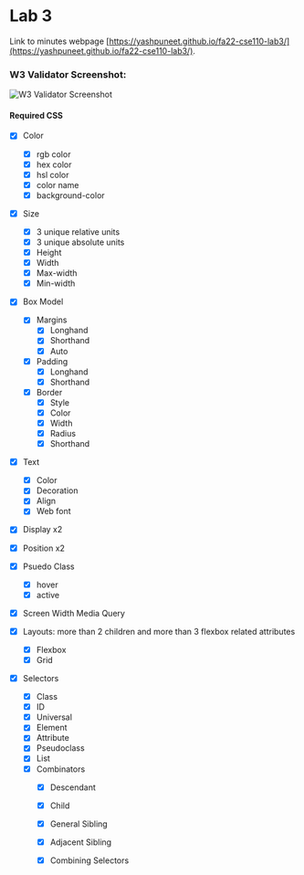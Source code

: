 # Lab 3

Link to minutes webpage [https://yashpuneet.github.io/fa22-cse110-lab3/](https://yashpuneet.github.io/fa22-cse110-lab3/).


### W3 Validator Screenshot:

![W3 Validator Screenshot](screenshots/W3Validator.png "W3 Validator Screenshot")


#### Required CSS

- [X] Color
  - [X] rgb color
  - [X] hex color
  - [X] hsl color
  - [X] color name
  - [X] background-color

- [X] Size
  - [X] 3 unique relative units
  - [X] 3 unique absolute units
  - [X] Height
  - [X] Width
  - [X] Max-width
  - [X] Min-width

- [X] Box Model
  - [X] Margins
    - [X] Longhand
    - [X] Shorthand
    - [X] Auto
  - [X] Padding
    - [X] Longhand
    - [X] Shorthand
  - [X] Border
    - [X] Style
    - [X] Color
    - [X] Width
    - [X] Radius
	- [X] Shorthand
    
- [X] Text
  - [X] Color
  - [X] Decoration
  - [X] Align
  - [X] Web font
  
- [X] Display x2
- [X] Position x2

- [X] Psuedo Class
  - [X] hover
  - [X] active

- [X] Screen Width Media Query

- [X] Layouts: more than 2 children and more than 3 flexbox related attributes
  - [X] Flexbox
  - [X] Grid
  
- [X] Selectors
  - [X] Class
  - [X] ID
  - [X] Universal
  - [X] Element
  - [X] Attribute
  - [X] Pseudoclass
  - [X] List
  - [X] Combinators
    - [X] Descendant
    - [X] Child
    - [X] General Sibling
    - [X] Adjacent Sibling
    - [X] Combining Selectors

